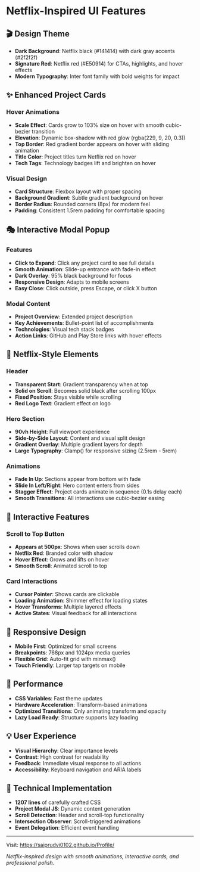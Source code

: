# Netflix-Inspired UI Features

## 🎬 Design Theme
- **Dark Background**: Netflix black (#141414) with dark gray accents (#2f2f2f)
- **Signature Red**: Netflix red (#E50914) for CTAs, highlights, and hover effects
- **Modern Typography**: Inter font family with bold weights for impact

## ✨ Enhanced Project Cards

### Hover Animations
- **Scale Effect**: Cards grow to 103% size on hover with smooth cubic-bezier transition
- **Elevation**: Dynamic box-shadow with red glow (rgba(229, 9, 20, 0.3))
- **Top Border**: Red gradient border appears on hover with sliding animation
- **Title Color**: Project titles turn Netflix red on hover
- **Tech Tags**: Technology badges lift and brighten on hover

### Visual Design
- **Card Structure**: Flexbox layout with proper spacing
- **Background Gradient**: Subtle gradient background on hover
- **Border Radius**: Rounded corners (8px) for modern feel
- **Padding**: Consistent 1.5rem padding for comfortable spacing

## 🎭 Interactive Modal Popup

### Features
- **Click to Expand**: Click any project card to see full details
- **Smooth Animation**: Slide-up entrance with fade-in effect
- **Dark Overlay**: 95% black background for focus
- **Responsive Design**: Adapts to mobile screens
- **Easy Close**: Click outside, press Escape, or click X button

### Modal Content
- **Project Overview**: Extended project description
- **Key Achievements**: Bullet-point list of accomplishments
- **Technologies**: Visual tech stack badges
- **Action Links**: GitHub and Play Store links with hover effects

## 🎨 Netflix-Style Elements

### Header
- **Transparent Start**: Gradient transparency when at top
- **Solid on Scroll**: Becomes solid black after scrolling 100px
- **Fixed Position**: Stays visible while scrolling
- **Red Logo Text**: Gradient effect on logo

### Hero Section
- **90vh Height**: Full viewport experience
- **Side-by-Side Layout**: Content and visual split design
- **Gradient Overlay**: Multiple gradient layers for depth
- **Large Typography**: Clamp() for responsive sizing (2.5rem - 5rem)

### Animations
- **Fade In Up**: Sections appear from bottom with fade
- **Slide In Left/Right**: Hero content enters from sides
- **Stagger Effect**: Project cards animate in sequence (0.1s delay each)
- **Smooth Transitions**: All interactions use cubic-bezier easing

## 🎯 Interactive Features

### Scroll to Top Button
- **Appears at 500px**: Shows when user scrolls down
- **Netflix Red**: Branded color with shadow
- **Hover Effect**: Grows and lifts on hover
- **Smooth Scroll**: Animated scroll to top

### Card Interactions
- **Cursor Pointer**: Shows cards are clickable
- **Loading Animation**: Shimmer effect for loading states
- **Hover Transforms**: Multiple layered effects
- **Active States**: Visual feedback for all interactions

## 📱 Responsive Design
- **Mobile First**: Optimized for small screens
- **Breakpoints**: 768px and 1024px media queries
- **Flexible Grid**: Auto-fit grid with minmax()
- **Touch Friendly**: Larger tap targets on mobile

## 🚀 Performance
- **CSS Variables**: Fast theme updates
- **Hardware Acceleration**: Transform-based animations
- **Optimized Transitions**: Only animating transform and opacity
- **Lazy Load Ready**: Structure supports lazy loading

## 💡 User Experience
- **Visual Hierarchy**: Clear importance levels
- **Contrast**: High contrast for readability
- **Feedback**: Immediate visual response to all actions
- **Accessibility**: Keyboard navigation and ARIA labels

## 🔧 Technical Implementation
- **1207 lines** of carefully crafted CSS
- **Project Modal JS**: Dynamic content generation
- **Scroll Detection**: Header and scroll-top functionality
- **Intersection Observer**: Scroll-triggered animations
- **Event Delegation**: Efficient event handling

---

Visit: https://saiprudvi0102.github.io/Profile/

*Netflix-inspired design with smooth animations, interactive cards, and professional polish.*
